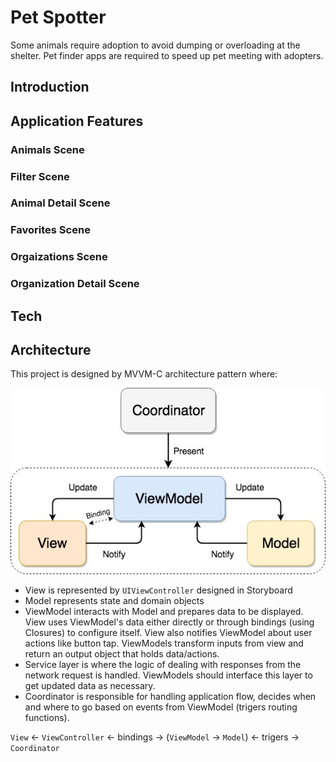 # Pet Spotter
Some animals require adoption to avoid dumping or overloading at the shelter. Pet finder apps are required to speed up pet meeting with adopters.

## Introduction

## Application Features
### Animals Scene


### Filter Scene


### Animal Detail Scene


### Favorites Scene


### Orgaizations Scene


### Organization Detail Scene


## Tech
## Architecture
This project is designed by MVVM-C architecture pattern where:

![](https://github.com/haydarKarkin/PetSpotter/blob/main/images/mvvm-c.jpg)

- View is represented by `UIViewController` designed in Storyboard
- Model represents state and domain objects
- ViewModel interacts with Model and prepares data to be displayed. View uses ViewModel's data either directly or through bindings (using Closures) to configure itself. View also notifies ViewModel about user actions like button tap. ViewModels transform inputs from view and return an output object that holds data/actions.
- Service layer is where the logic of dealing with responses from the network request is handled. ViewModels should interface this layer to get updated data as necessary.
- Coordinator is responsible for handling application flow, decides when and where to go based on events from ViewModel (trigers routing functions).

`View` <- `ViewController` <- bindings -> (`ViewModel` -> `Model`) <- trigers -> `Coordinator`

